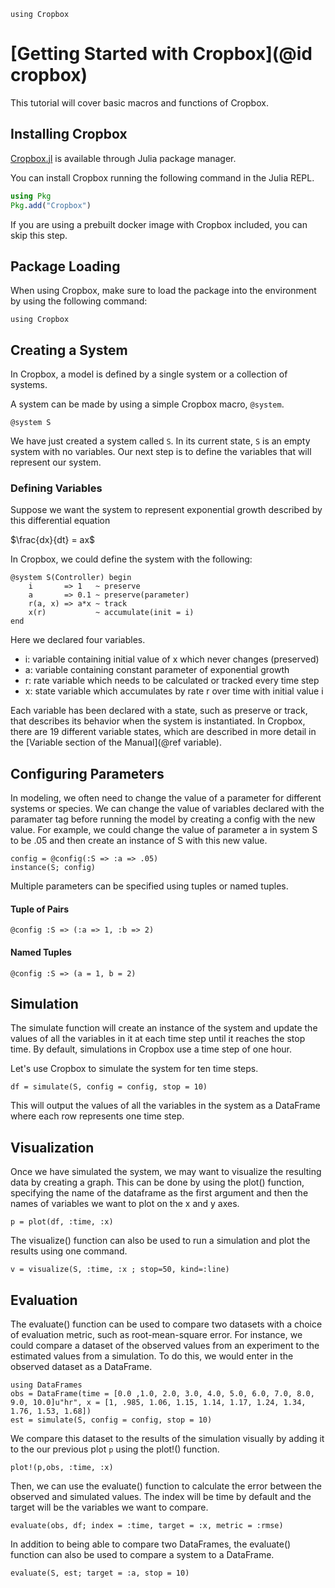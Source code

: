 ```@setup Cropbox
using Cropbox
```

# [Getting Started with Cropbox](@id cropbox)

This tutorial will cover basic macros and functions of Cropbox.

## Installing Cropbox

[Cropbox.jl](https://github.com/cropbox/Cropbox.jl) is available through Julia package manager.

You can install Cropbox running the following command in the Julia REPL.

```julia
using Pkg
Pkg.add("Cropbox")
```

If you are using a prebuilt docker image with Cropbox included, you can skip this step.

## Package Loading

When using Cropbox, make sure to load the package into the environment by using the following command:

```@example Cropbox
using Cropbox
```

## Creating a System

In Cropbox, a model is defined by a single system or a collection of systems.

A system can be made by using a simple Cropbox macro, `@system`.

```@example Cropbox
@system S
```

We have just created a system called `S`. In its current state, `S` is an empty system with no variables. Our next step is to define the variables that will represent our system.

### Defining Variables
Suppose we want the system to represent exponential growth described by this differential equation

$\frac{dx}{dt} = ax$

In Cropbox, we could define the system with the following:
```@example Cropbox
@system S(Controller) begin
    i       => 1   ~ preserve
    a       => 0.1 ~ preserve(parameter)
    r(a, x) => a*x ~ track
    x(r)           ~ accumulate(init = i)
end
```
Here we declared four variables.

- i: variable containing initial value of x which never changes (preserved)
- a: variable containing constant parameter of exponential growth
- r: rate variable which needs to be calculated or tracked every time step
- x: state variable which accumulates by rate r over time with initial value i

Each variable has been declared with a state, such as preserve or track, that describes its behavior when the system is instantiated. In Cropbox, there are 19 different variable states, which are described in more detail in the [Variable section of the Manual](@ref variable). 

## Configuring Parameters
In modeling, we often need to change the value of a parameter for different systems or species. We can change the value of variables declared with the paramater tag before running the model by creating a config with the new value. For example, we could change the value of parameter a in system S to be .05 and then create an instance of S with this new value.  

```@example Cropbox
config = @config(:S => :a => .05)
instance(S; config)
```
Multiple parameters can be specified using tuples or named tuples. 
#### Tuple of Pairs
```@example Cropbox
@config :S => (:a => 1, :b => 2)
```
#### Named Tuples 
```@example Cropbox
@config :S => (a = 1, b = 2)
```
## Simulation
The simulate function will create an instance of the system and update the values of all the variables in it at each time step until it reaches the stop time. By default, simulations in Cropbox use a time step of one hour. 

Let's use Cropbox to simulate the system for ten time steps.
```@example Cropbox
df = simulate(S, config = config, stop = 10)
```
This will output the values of all the variables in the system as a DataFrame where each row represents one time step. 

## Visualization
Once we have simulated the system, we may want to visualize the resulting data by creating a graph. This can be done by using the plot() function, specifying the name of the dataframe as the first argument and then the names of variables we want to plot on the x and y axes. 
```@example Cropbox
p = plot(df, :time, :x)
```
The visualize() function can also be used to run a simulation and plot the results using one command. 
```@example Cropbox
v = visualize(S, :time, :x ; stop=50, kind=:line)
```

## Evaluation
The evaluate() function can be used to compare two datasets with a choice of evaluation metric, such as root-mean-square error. For instance, we could compare a dataset of the observed values from an experiment to the estimated values from a simulation. To do this, we would enter in the observed dataset as a DataFrame.

```@example Cropbox
using DataFrames
obs = DataFrame(time = [0.0 ,1.0, 2.0, 3.0, 4.0, 5.0, 6.0, 7.0, 8.0, 9.0, 10.0]u"hr", x = [1, .985, 1.06, 1.15, 1.14, 1.17, 1.24, 1.34, 1.76, 1.53, 1.68])
est = simulate(S, config = config, stop = 10)
```
We compare this dataset to the results of the simulation visually by adding it to the our previous plot `p` using the plot!() function. 
 
 ```@example Cropbox
plot!(p,obs, :time, :x)
```
Then, we can use the evaluate() function to calculate the error between the observed and simulated values. The index will be time by default and the target will be the variables we want to compare. 

```@example Cropbox
evaluate(obs, df; index = :time, target = :x, metric = :rmse)
```
In addition to being able to compare two DataFrames, the evaluate() function can also be used to compare a system to a DataFrame.

```@example Cropbox
evaluate(S, est; target = :a, stop = 10)
```

